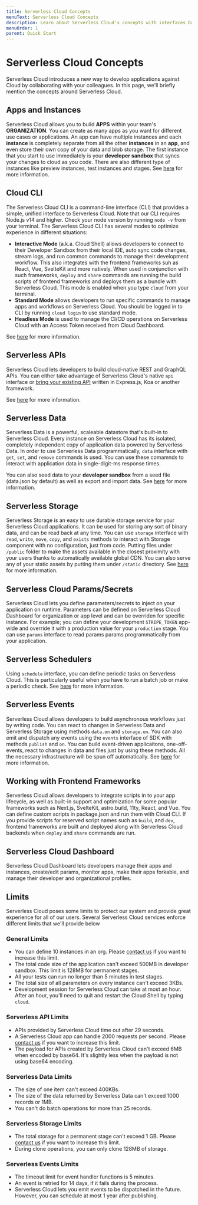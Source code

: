 ```yaml
---
title: Serverless Cloud Concepts
menuText: Serverless Cloud Concepts
description: Learn about Serverless Cloud's concepts with interfaces Dashboard.
menuOrder: 1
parent: Quick Start
---
```


# Serverless Cloud Concepts

Serverless Cloud introduces a new way to develop applications against Cloud by collaborating with your colleagues. In this page, we'll briefly mention the concepts around Serverless Cloud.

## Apps and Instances

Serverless Cloud allows you to build **APPS** within your team's **ORGANIZATION**. You can create as many apps as you want for different use cases or applications. An app can have multiple instances and each **instance** is completely separate from all the other **instances** in an **app**, and even store their own copy of your data and blob storage. The first instance that you start to use immediately is your **developer sandbox** that syncs your changes to cloud as you code. There are also different type of instances like preview instances, test instances and stages. See [here](/cloud/docs/apps/apps-instances) for more information.

## Cloud CLI

The Serverless Cloud CLI is a command-line interface (CLI) that provides a simple, unified interface to Serverless Cloud. Note that our CLI requires Node.js v14 and higher. Check your node version by running `node -v` from your terminal. The Serverless Cloud CLI has several modes to optimize experience in different situations:

- **Interactive Mode** (a.k.a. Cloud Shell) allows developers to connect to their Developer Sandbox from their local IDE, auto sync code changes, stream logs, and run common commands to manage their development workflow. This also integrates with the frontend frameworks suh as React, Vue, SvelteKit and more natively. When used in conjunction with such frameworks, `deploy` and `share` commands are running the build scripts of frontend frameworks and deploys them as a bundle with Serverless Cloud. This mode is enabled when you type `cloud` from your terminal.
- **Standard Mode** allows developers to run specific commands to manage apps and workflows on Serverless Cloud. You should be logged in to CLI by running `cloud login` to use standard mode.
- **Headless Mode** is used to manage the CI/CD operations on Serverless Cloud with an Access Token received from Cloud Dashboard.

See [here](/cloud/docs/cli) for more information.

## Serverless APIs

Serverless Cloud lets developers to build cloud-native REST and GraphQL APIs. You can either take advantage of Serverless Cloud's native `api` interface or [bring your existing API](/cloud/docs/apps/frameworks) written in Express.js, Koa or another framework.

See [here](/cloud/docs/apps/api) for more information.

## Serverless Data

Serverless Data is a powerful, scaleable datastore that's built-in to Serverless Cloud. Every instance on Serverless Cloud has its isolated, completely independent copy of application data powered by Serverless Data. In order to use Serverless Data programmatically, `data` interface with `get`, `set`, and `remove` commands is used. You can use these comamnds to interact with application data in single-digit-ms response times.

You can also seed data to your **developer sandbox** from a seed file (data.json by default) as well as export and import data. See [here](/cloud/docs/apps/data) for more information.

## Serverless Storage 

Serverless Storage is an easy to use durable storage service for your Serverless Cloud applications. It can be used for storing any sort of binary data, and can be read back at any time. You can use `storage` interface with `read`, `write`, `move`, `copy`, and `exists` methods to interact with Storage component with no configuration, just from code. Putting files under `/public` folder to make the assets available in the closest proximity with your users thanks to automatically available global CDN. You can also serve any of your static assets by putting them under `/static` directory. See [here](/cloud/docs/apps/blob-storage) for more information. 

## Serverless Cloud Params/Secrets

Serverless Cloud lets you define parameters/secrets to inject on your application on runtime. Parameters can be defined on Serverless Cloud Dashboard for organization or app level and can be overriden for specific instance. For example; you can define your development `STRIPE_TOKEN` app-wide and override it with a production value for your `production` stage. You can use `params` interface to read params params programmatically from your application.

## Serverless Schedulers

Using `schedule` interface, you can define periodic tasks on Serverless Cloud. This is particularly useful when you have to run a batch job or make a periodic check. See [here](/cloud/docs/apps/schedule) for more information.

## Serverless Events 

Serverless Cloud allows developers to build asynchronous workflows just by writing code. You can react to changes in Serverless Data and Serverless Storage using methods `data.on` and `storage.on`. You can also emit and dispatch any events using the `events` interface of SDK with methods `publish` and `on`. You can build event-driven applicaitons, one-off-events, react to changes in data and files just by using these methods. All the necessary infrastructure will be spun off automatically. See [here](/cloud/docs/apps/events) for more information.

## Working with Frontend Frameworks 

Serverless Cloud allows developers to integrate scripts in to your app lifecycle, as well as built-in support and optimization for some popular frameworks such as Next.js, SvelteKit, astro.build, 11ty, React, and Vue. You can define custom scripts in package.json and run them with Cloud CLI. If you provide scripts for reserved script names such as `build`, and `dev`, frontend frameworks are built and deployed along with Serverless Cloud backends when `deploy` and `share` commands are run. 

## Serverless Cloud Dashboard

Serverless Cloud Dashboard lets developers manage their apps and instances, create/edit params, monitor apps, make their apps forkable, and manage their developer and organizational profiles.

## Limits

Serverless Cloud poses some limits to protect our system and provide great experience for all of our users. Several Serverless Cloud services enforce different limits that we'll provide below

### General Limits 

- You can define 10 instances in an org. Please [contact us](mailto:cloud@serverless.com) if you want to increase this limit.
- The total code size of the application can't exceed 500MB in developer sandbox. This limit is 128MB for permanent stages. 
- All your tests can run no longer than 5 minutes in test stages. 
- The total size of all parameters on every instance can't exceed 3KBs. 
- Development session for Serverless Cloud can take at most an hour. After an hour, you'll need to quit and restart the Cloud Shell by typing `cloud`. 

### Serverless API Limits

- APIs provided by Serverless Cloud time out after 29 seconds. 
- A Serverless Cloud app can handle 2000 requests per second. Please [contact us](mailto:cloud@serverless.com) if you want to increase this limit.
- The payload for APIs created by Serverless Cloud can't exceed 6MB when encoded by base64. It's slightly less when the payload is not using base64 encoding. 


### Serverless Data Limits

- The size of one item can't exceed 400KBs.
- The size of the data returned by Serverless Data can't exceed 1000 records or 1MB. 
- You can't do batch operations for more than 25 records. 


### Serverless Storage Limits

- The total storage for a permanent stage can't exceed 1 GB. Please [contact us](mailto:cloud@serverless.com) if you want to increase this limit.
- During clone operations, you can only clone 128MB of storage. 

### Serverless Events Limits 

- The timeout limit for event handler functions is 5 minutes. 
- An event is retried for 14 days, if it fails during the process. 
- Serverless Cloud lets you emit events to be dispatched in the future. However, you can schedule at most 1 year after publishing. 



